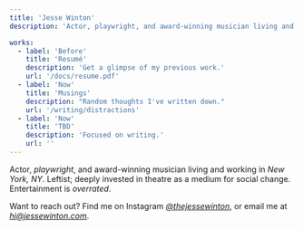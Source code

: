 ```yaml
---
title: 'Jesse Winton'
description: 'Actor, playwright, and award-winning musician living and working in NYC.'

works:
  - label: 'Before'
    title: 'Resumé'
    description: 'Get a glimpse of my previous work.'
    url: '/docs/resume.pdf'
  - label: 'Now'
    title: 'Musings'
    description: "Random thoughts I've written down."
    url: '/writing/distractions'
  - label: 'Now'
    title: 'TBD'
    description: 'Focused on writing.'
    url: ''
---
```


Actor, _playwright_, and award-winning musician living and working in _New York, NY_. Leftist; deeply invested in theatre as a medium for social change. Entertainment is _overrated_.

Want to reach out? Find me on Instagram _[@thejessewinton](https://instagram.com/thejessewinton)_, or email me at _[hi@jessewinton.com](mailto:hi@jessewinton.com)_.
